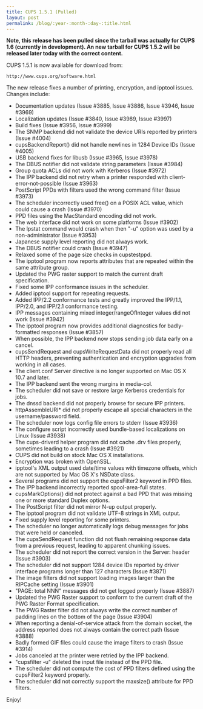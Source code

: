 ```yaml
---
title: CUPS 1.5.1 (Pulled)
layout: post
permalink: /blog/:year-:month-:day-:title.html
---
```


<B>Note, this release has been pulled since the tarball was actually for CUPS 1.6 (currently in development). An new tarball for CUPS 1.5.2 will be released later today with the correct content.</B>

CUPS 1.5.1 is now available for download from:

    http://www.cups.org/software.html

The new release fixes a number of printing, encryption, and ipptool issues. Changes include:


- Documentation updates (Issue #3885, Issue #3886, Issue #3946, Issue #3969)
- Localization updates (Issue #3840, Issue #3989, Issue #3997)
- Build fixes (Issue #3956, Issue #3999)
- The SNMP backend did not validate the device URIs reported by printers (Issue #4004)
- cupsBackendReport() did not handle newlines in 1284 Device IDs (Issue #4005)
- USB backend fixes for libusb (Issue #3965, Issue #3978)
- The DBUS notifier did not validate string parameters (Issue #3984)
- Group quota ACLs did not work with Kerberos (Issue #3972)
- The IPP backend did not retry when a printer responded with client-error-not-possible (Issue #3963)
- PostScript PPDs with filters used the wrong command filter (Issue #3973)
- The scheduler incorrectly used free() on a POSIX ACL value, which could cause a crash (Issue #3970)
- PPD files using the MacStandard encoding did not work.
- The web interface did not work on some platforms (Issue #3902)
- The lpstat command would crash when then "-u" option was used by a non-administrator (Issue #3953)
- Japanese supply level reporting did not always work.
- The DBUS notifier could crash (Issue #3947)
- Relaxed some of the page size checks in cupstestppd.
- The ipptool program now reports attributes that are repeated within the same attribute group.
- Updated the PWG raster support to match the current draft specification.
- Fixed some IPP conformance issues in the scheduler.
- Added ipptool support for repeating requests.
- Added IPP/2.2 conformance tests and greatly improved the IPP/1.1, IPP/2.0, and IPP/2.1 conformance testing.
- IPP messages containing mixed integer/rangeOfInteger values did not work (Issue #3942)
- The ipptool program now provides additional diagnostics for badly- formatted responses (Issue #3857)
- When possible, the IPP backend now stops sending job data early on a cancel.
- cupsSendRequest and cupsWriteRequestData did not properly read all HTTP headers, preventing authentication and encryption upgrades from working in all cases.
- The client.conf Server directive is no longer supported on Mac OS X 10.7 and later.
- The IPP backend sent the wrong margins in media-col.
- The scheduler did not save or restore large Kerberos credentials for jobs.
- The dnssd backend did not properly browse for secure IPP printers.
- httpAssembleURI* did not properly escape all special characters in the username/password field.
- The scheduler now logs config file errors to stderr (Issue #3936)
- The configure script incorrectly used bundle-based localizations on Linux (Issue #3938)
- The cups-driverd helper program did not cache .drv files properly, sometimes leading to a crash (Issue #3921)
- CUPS did not build on stock Mac OS X installations.
- Encryption was broken with OpenSSL.
- ipptool's XML output used date/time values with timezone offsets, which are not supported by Mac OS X's NSDate class.
- Several programs did not support the cupsFilter2 keyword in PPD files.
- The IPP backend incorrectly reported spool-area-full states.
- cupsMarkOptions() did not protect against a bad PPD that was missing one or more standard Duplex options.
- The PostScript filter did not mirror N-up output properly.
- The ipptool program did not validate UTF-8 strings in XML output.
- Fixed supply level reporting for some printers.
- The scheduler no longer automatically logs debug messages for jobs that were held or canceled.
- The cupsSendRequest function did not flush remaining response data from a previous request, leading to apparent chunking issues.
- The scheduler did not report the correct version in the Server: header (Issue #3903)
- The scheduler did not support 1284 device IDs reported by driver interface programs longer than 127 characters (Issue #3871)
- The image filters did not support loading images larger than the RIPCache setting (Issue #3901)
- "PAGE: total NNN" messages did not get logged properly (Issue #3887)
- Updated the PWG Raster support to conform to the current draft of the PWG Raster Format specification.
- The PWG Raster filter did not always write the correct number of padding lines on the bottom of the page (Issue #3904)
- When reporting a denial-of-service attack from the domain socket, the address reported does not always contain the correct path (Issue #3888)
- Badly formed GIF files could cause the image filters to crash (Issue #3914)
- Jobs canceled at the printer were retried by the IPP backend.
- "cupsfilter -u" deleted the input file instead of the PPD file.
- The scheduler did not compute the cost of PPD filters defined using the cupsFilter2 keyword properly.
- The scheduler did not correctly support the maxsize() attribute for PPD filters.

Enjoy!

